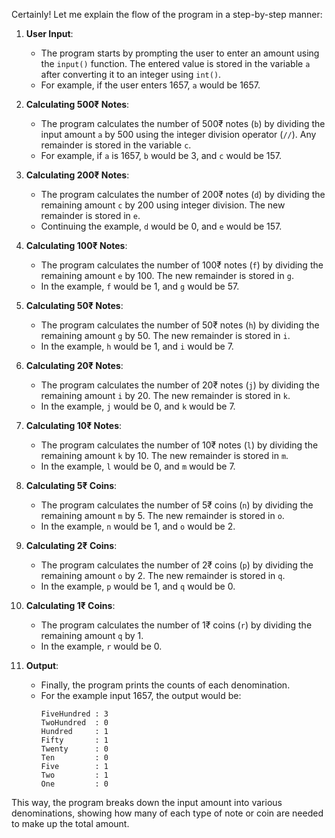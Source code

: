 Certainly! Let me explain the flow of the program in a step-by-step manner:

1. **User Input**:
   - The program starts by prompting the user to enter an amount using the `input()` function. The entered value is stored in the variable `a` after converting it to an integer using `int()`.
   - For example, if the user enters 1657, `a` would be 1657.

2. **Calculating 500₹ Notes**:
   - The program calculates the number of 500₹ notes (`b`) by dividing the input amount `a` by 500 using the integer division operator (`//`). Any remainder is stored in the variable `c`.
   - For example, if `a` is 1657, `b` would be 3, and `c` would be 157.

3. **Calculating 200₹ Notes**:
   - The program calculates the number of 200₹ notes (`d`) by dividing the remaining amount `c` by 200 using integer division. The new remainder is stored in `e`.
   - Continuing the example, `d` would be 0, and `e` would be 157.

4. **Calculating 100₹ Notes**:
   - The program calculates the number of 100₹ notes (`f`) by dividing the remaining amount `e` by 100. The new remainder is stored in `g`.
   - In the example, `f` would be 1, and `g` would be 57.

5. **Calculating 50₹ Notes**:
   - The program calculates the number of 50₹ notes (`h`) by dividing the remaining amount `g` by 50. The new remainder is stored in `i`.
   - In the example, `h` would be 1, and `i` would be 7.

6. **Calculating 20₹ Notes**:
   - The program calculates the number of 20₹ notes (`j`) by dividing the remaining amount `i` by 20. The new remainder is stored in `k`.
   - In the example, `j` would be 0, and `k` would be 7.

7. **Calculating 10₹ Notes**:
   - The program calculates the number of 10₹ notes (`l`) by dividing the remaining amount `k` by 10. The new remainder is stored in `m`.
   - In the example, `l` would be 0, and `m` would be 7.

8. **Calculating 5₹ Coins**:
   - The program calculates the number of 5₹ coins (`n`) by dividing the remaining amount `m` by 5. The new remainder is stored in `o`.
   - In the example, `n` would be 1, and `o` would be 2.

9. **Calculating 2₹ Coins**:
   - The program calculates the number of 2₹ coins (`p`) by dividing the remaining amount `o` by 2. The new remainder is stored in `q`.
   - In the example, `p` would be 1, and `q` would be 0.

10. **Calculating 1₹ Coins**:
    - The program calculates the number of 1₹ coins (`r`) by dividing the remaining amount `q` by 1.
    - In the example, `r` would be 0.

11. **Output**:
    - Finally, the program prints the counts of each denomination.
    - For the example input 1657, the output would be:
      ```
      FiveHundred : 3
      TwoHundred  : 0
      Hundred     : 1
      Fifty       : 1
      Twenty      : 0
      Ten         : 0
      Five        : 1
      Two         : 1
      One         : 0
      ```

This way, the program breaks down the input amount into various denominations, showing how many of each type of note or coin are needed to make up the total amount.
